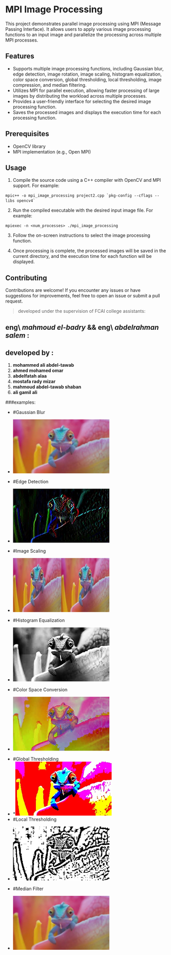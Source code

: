 # MPI Image Processing

This project demonstrates parallel image processing using MPI (Message Passing Interface). It allows users to apply various image processing functions to an input image and parallelize the processing across multiple MPI processes.

## Features

- Supports multiple image processing functions, including Gaussian blur, edge detection, image rotation, image scaling, histogram equalization, color space conversion, global thresholding, local thresholding, image compression, and median filtering.
- Utilizes MPI for parallel execution, allowing faster processing of large images by distributing the workload across multiple processes.
- Provides a user-friendly interface for selecting the desired image processing function.
- Saves the processed images and displays the execution time for each processing function.

## Prerequisites

- OpenCV library
- MPI implementation (e.g., Open MPI)

## Usage

1. Compile the source code using a C++ compiler with OpenCV and MPI support. For example:
```
mpic++ -o mpi_image_processing project2.cpp `pkg-config --cflags --libs opencv4`
```

2. Run the compiled executable with the desired input image file. For example:
```
mpiexec -n <num_processes> ./mpi_image_processing
```

3. Follow the on-screen instructions to select the image processing function.

4. Once processing is complete, the processed images will be saved in the current directory, and the execution time for each function will be displayed.

## Contributing

Contributions are welcome! If you encounter any issues or have suggestions for improvements, feel free to open an issue or submit a pull request.

> developed under the supervision of FCAI college assistants:
## eng\ *mahmoud el-badry* && eng\ *abdelrahman salem* :
## developed by :
1. **mohammed ali abdel-tawab**
2. **ahmed mohamed omar**
3. **abdelfatah alaa**
4. **mostafa rady mizar**
5. **mahmoud abdel-tawab shaban**
6. **ali gamil ali**


###examples:
- #Gaussian Blur
* ![Gaussian Blur](gaussian_blur.jpg)
- #Edge Detection
* ![Edge Detection](edg_detectoin.jpg)
- #Image Scaling
* ![Image Scaling](image_scaling.jpg)
- #Histogram Equalization
* ![Histogram Equalization](histogram.jpg)
- #Color Space Conversion
* ![Color Space Conversion](color_space_conv.jpg)
- #Global Thresholding
- *![Global Thresholding](global_thresholding.jpg)
- #Local Thresholding
* ![Local Thresholding](local_thresholding.jpg)
- #Median Filter
* ![Median Filter](median.jpg)
